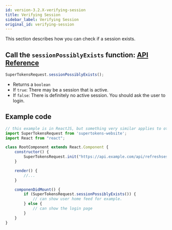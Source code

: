 ```yaml
---
id: version-3.2.X-verifying-session
title: Verifying Session
sidebar_label: Verifying Session
original_id: verifying-session
---
```


This section describes how you can check if a session exists.

## Call the ```sessionPossiblyExists``` function: [API Reference](../api-reference/api-reference#sessionpossiblyexists)
```js
SuperTokensRequest.sessionPossiblyExists();
```
- Returns a ```boolean```
- If ```true```: There may be a session that is active.
- If ```false```: There is definitely no active session. You should ask the user to login.

<div class="divider"></div>

## Example code
```js
// this example is in ReactJS, but something very similar applies to other frameworks as well.
import SuperTokensRequest from 'supertokens-website';
import React from "react";

class RootComponent extends React.Component {
    constructor() {
        SuperTokensRequest.init("https://api.example.com/api/refreshsession", 440, true);
    }

    render() {
        //...
    }

    componenDidMount() {
        if (SuperTokensRequest.sessionPossiblyExists()) {
            // can show user home feed for example.
        } else {
            // can show the login page
        }
    }
}
```